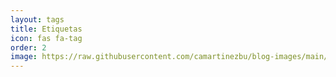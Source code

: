 ```yaml
---
layout: tags
title: Etiquetas
icon: fas fa-tag
order: 2
image: https://raw.githubusercontent.com/camartinezbu/blog-images/main/common/avatar.jpg
---
```

